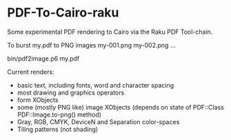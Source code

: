 # PDF-To-Cairo-raku

Some experimental PDF rendering to Cairo via the Raku PDF Tool-chain.

To burst my.pdf to PNG images my-001.png my-002.png ...

bin/pdf2image.p6 my.pdf 

Current renders:
- basic text, including fonts, word and character spacing
- most drawing and graphics operators
- form XObjects
- some (mostly PNG like) image XObjects (depends on state
  of PDF::Class PDF::Image.to-png() method)
- Gray, RGB, CMYK, DeviceN and Separation color-spaces
- Tiling patterns (not shading)
